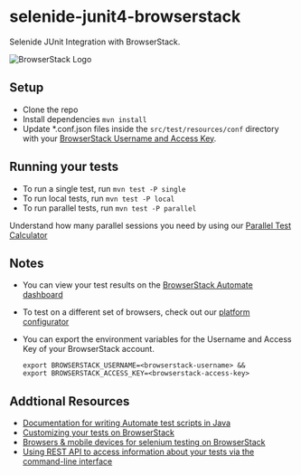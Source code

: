 # selenide-junit4-browserstack
Selenide JUnit Integration with BrowserStack.

![BrowserStack Logo](https://d98b8t1nnulk5.cloudfront.net/production/images/layout/logo-header.png?1469004780) 

## Setup
* Clone the repo
* Install dependencies `mvn install`
* Update *.conf.json files inside the `src/test/resources/conf` directory with your [BrowserStack Username and Access Key](https://www.browserstack.com/accounts/settings). 

## Running your tests
* To run a single test, run `mvn test -P single`
* To run local tests, run `mvn test -P local`
* To run parallel tests, run `mvn test -P parallel`

 Understand how many parallel sessions you need by using our [Parallel Test Calculator](https://www.browserstack.com/automate/parallel-calculator?ref=github)

## Notes
* You can view your test results on the [BrowserStack Automate dashboard](https://www.browserstack.com/automate)
* To test on a different set of browsers, check out our [platform configurator](https://www.browserstack.com/automate/java#setting-os-and-browser)
* You can export the environment variables for the Username and Access Key of your BrowserStack account. 

  ```
  export BROWSERSTACK_USERNAME=<browserstack-username> &&
  export BROWSERSTACK_ACCESS_KEY=<browserstack-access-key>
  ```

## Addtional Resources
* [Documentation for writing Automate test scripts in Java](https://www.browserstack.com/automate/java)
* [Customizing your tests on BrowserStack](https://www.browserstack.com/automate/capabilities)
* [Browsers & mobile devices for selenium testing on BrowserStack](https://www.browserstack.com/list-of-browsers-and-platforms?product=automate)
* [Using REST API to access information about your tests via the command-line interface](https://www.browserstack.com/automate/rest-api)

